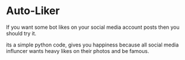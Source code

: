 # Auto-Liker

If you want some bot likes on your social media account posts then you should try it.

its a simple python code, gives you happiness because all social media influncer wants heavy likes on their photos and be famous.
